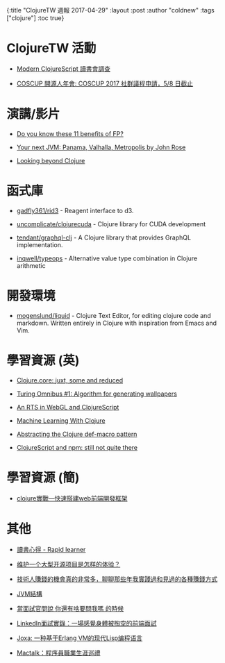 {:title "ClojureTW 週報 2017-04-29"
:layout :post
:author "coldnew"
:tags  ["clojure"]
:toc true}

# ClojureTW 活動

* [Modern ClojureScript 讀書會調查](https://docs.google.com/forms/d/e/1FAIpQLSfVgh-hP0F7_QPWfwnISbULZ3w2B7__FZ2AJDSNJlF7VDpGfg/viewform?c=0&w=1)

* [COSCUP 開源人年會: COSCUP 2017 社群議程申請，5/8 日截止](http://blog.coscup.org/2017/04/2017-58.html)

# 演講/影片

* [Do you know these 11 benefits of FP?](https://purelyfunctional.tv/article/why-functional-programming/)

* [Your next JVM: Panama, Valhalla, Metropolis by John Rose](https://www.youtube.com/watch?v=OMk5KoUIOy4)

* [Looking beyond Clojure](https://juxt.pro/blog/posts/XT16-martin-trojer-looking-beyond-clojure.html)

# 函式庫

* [gadfly361/rid3](https://github.com/gadfly361/rid3) - Reagent interface to d3.

* [uncomplicate/clojurecuda](https://github.com/uncomplicate/clojurecuda) - Clojure library for CUDA development

* [tendant/graphql-clj](https://github.com/tendant/graphql-clj) - A Clojure library that provides GraphQL implementation.

* [inqwell/typeops](https://github.com/inqwell/typeops) - Alternative value type combination in Clojure arithmetic

# 開發環境

* [mogenslund/liquid](https://github.com/mogenslund/liquid) - Clojure Text Editor, for editing clojure code and markdown. Written entirely in Clojure with inspiration from Emacs and Vim.

# 學習資源 (英)

* [Clojure.core: juxt, some and reduced](http://blog.klipse.tech//clojure/2017/04/22/clojure-juxt-some-reduced.html)

* [Turing Omnibus #1: Algorithm for generating wallpapers](http://blog.klipse.tech//omnibus/2017/04/23/omnibus-1-wallpaper.html)

* [An RTS in WebGL and ClojureScript](https://emnh.github.io/rts-blog/)

* [Machine Learning With Clojure](https://juxt.pro/blog/posts/machine-learning-with-clojure.html)

* [Abstracting the Clojure def-macro pattern](http://www.reinvanderwoerd.nl/blog/2017/04/27/abstracting-the-clojure-def-macro-pattern/?utm_source=Clojure&utm_medium=Atom)

* [ClojureScript and npm: still not quite there](https://medium.com/@atroche/clojurescript-and-npm-still-not-quite-there-3f1904d1e1e)

# 學習資源 (簡)

* [clojure實戰—快速搭建web前端開發框架](http://blog.csdn.net/linux2_scdn/article/details/70667085)

# 其他


* [讀書心得 - Rapid learner](http://mis101bird.js.org/rapidlearner/)

* [维护一个大型开源项目是怎样的体验？](https://www.zhihu.com/question/36292298/answer/160028010)

* [技術人賺錢的機會真的非常多，聊聊那些年我實踐過和見過的各種賺錢方式](https://www.diycode.cc/topics/719)

* [JVM結構](http://brucefeng.farbox.com/post/jvm-architecture)

* [當面試官問說 你還有啥要問我嗎 的時候](https://medium.freecodecamp.com/how-to-interview-as-a-developer-candidate-b666734f12dd)

* [LinkedIn面試實錄：一場感覺身體被掏空的前端面試](http://www.jianshu.com/p/9ed470fe7135)

* [Joxa: 一种基于Erlang VM的现代Lisp编程语言](http://xlambda.com/blog/2015/08/20/joxa-a-lisp-programming-language-base-on-erlang-vm/)

* [Mactalk：程序員職業生涯巡禮](http://www.liuhaihua.cn/archives/491027.html)